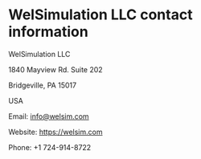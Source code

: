 # WelSimulation LLC contact information
WelSimulation LLC

1840 Mayview Rd. Suite 202

Bridgeville, PA 15017

USA

Email: info@welsim.com

Website: https://welsim.com

Phone: +1 724-914-8722